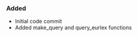 
<!--
### Removed

- A bullet item for the Removed category.

-->
### Added

- Initial code commit
- Added make_query and query_eurlex functions

<!--
### Changed

- A bullet item for the Changed category.

-->
<!--
### Deprecated

- A bullet item for the Deprecated category.

-->
<!--
### Fixed

- A bullet item for the Fixed category.

-->
<!--
### Security

- A bullet item for the Security category.

-->
